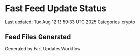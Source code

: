 # Fast Feed Update Status
Last updated: Tue Aug 12 12:59:33 UTC 2025
Categories: crypto

## Feed Files Generated

Generated by Fast Updates Workflow

